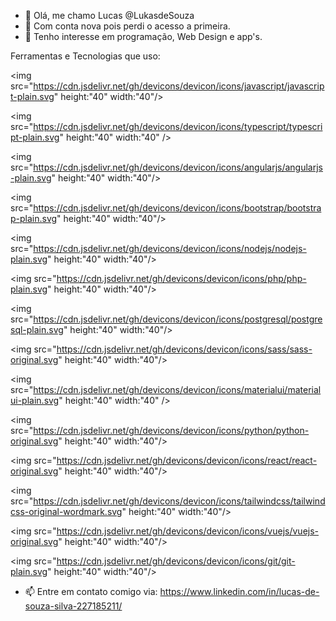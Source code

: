 - 👋 Olá, me chamo Lucas @LukasdeSouza
- 🥴 Com conta nova pois perdi o acesso a primeira.
- 👀 Tenho interesse em programação, Web Design e app's.

Ferramentas e Tecnologias que uso:


 <img src="https://cdn.jsdelivr.net/gh/devicons/devicon/icons/javascript/javascript-plain.svg" height:"40" width:"40"/>
            
 <img src="https://cdn.jsdelivr.net/gh/devicons/devicon/icons/typescript/typescript-plain.svg" height:"40" width:"40" />
          
 <img src="https://cdn.jsdelivr.net/gh/devicons/devicon/icons/angularjs/angularjs-plain.svg" height:"40" width:"40"/>
          
 <img src="https://cdn.jsdelivr.net/gh/devicons/devicon/icons/bootstrap/bootstrap-plain.svg" height:"40" width:"40"/>
          
 <img src="https://cdn.jsdelivr.net/gh/devicons/devicon/icons/nodejs/nodejs-plain.svg" height:"40" width:"40"/>
          
 <img src="https://cdn.jsdelivr.net/gh/devicons/devicon/icons/php/php-plain.svg" height:"40" width:"40"/>
          
  <img src="https://cdn.jsdelivr.net/gh/devicons/devicon/icons/postgresql/postgresql-plain.svg" height:"40" width:"40"/>
          
 <img src="https://cdn.jsdelivr.net/gh/devicons/devicon/icons/sass/sass-original.svg" height:"40" width:"40"/>
            
 <img src="https://cdn.jsdelivr.net/gh/devicons/devicon/icons/materialui/materialui-plain.svg" height:"40" width:"40" />
   
  <img src="https://cdn.jsdelivr.net/gh/devicons/devicon/icons/python/python-original.svg" height:"40" width:"40"/>
          
 <img src="https://cdn.jsdelivr.net/gh/devicons/devicon/icons/react/react-original.svg" height:"40" width:"40"/>
            
  <img src="https://cdn.jsdelivr.net/gh/devicons/devicon/icons/tailwindcss/tailwindcss-original-wordmark.svg" height:"40" width:"40"/>
          
<img src="https://cdn.jsdelivr.net/gh/devicons/devicon/icons/vuejs/vuejs-original.svg" height:"40" width:"40"/>            
            
<img src="https://cdn.jsdelivr.net/gh/devicons/devicon/icons/git/git-plain.svg" height:"40" width:"40"/>
          
          
          
          
- 📫 Entre em contato comigo via: https://www.linkedin.com/in/lucas-de-souza-silva-227185211/

<!---
LukasdeSouza/LukasdeSouza is a ✨ special ✨ repository because its `README.md` (this file) appears on your GitHub profile.
You can click the Preview link to take a look at your changes.
--->
